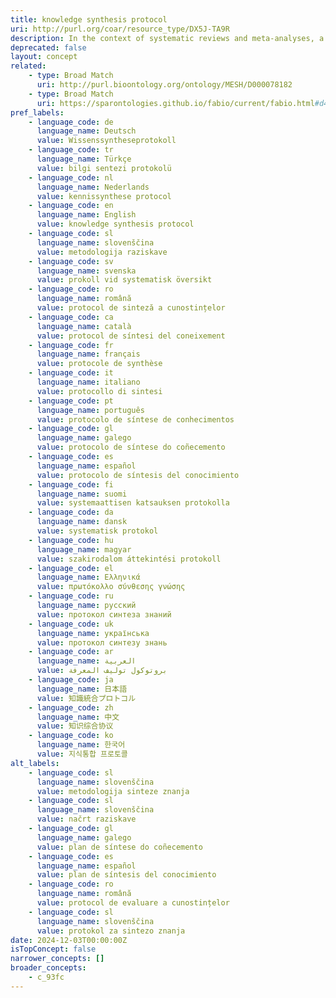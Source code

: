 ```yaml
---
title: knowledge synthesis protocol
uri: http://purl.org/coar/resource_type/DX5J-TA9R
description: In the context of systematic reviews and meta-analyses, a protocol is a document that presents an explicit plan for a systematic review. The protocol details the rationale and a priori methodological and analytical approach of the review. https://www.bmj.com/content/349/bmj.g7647
deprecated: false
layout: concept
related:
    - type: Broad Match
      uri: http://purl.bioontology.org/ontology/MESH/D000078182
    - type: Broad Match
      uri: https://sparontologies.github.io/fabio/current/fabio.html#d4e5605
pref_labels:
    - language_code: de
      language_name: Deutsch
      value: Wissenssyntheseprotokoll
    - language_code: tr
      language_name: Türkçe
      value: bilgi sentezi protokolü
    - language_code: nl
      language_name: Nederlands
      value: kennissynthese protocol
    - language_code: en
      language_name: English
      value: knowledge synthesis protocol
    - language_code: sl
      language_name: slovenščina
      value: metodologija raziskave
    - language_code: sv
      language_name: svenska
      value: prokoll vid systematisk översikt
    - language_code: ro
      language_name: română
      value: protocol de sinteză a cunostințelor
    - language_code: ca
      language_name: català
      value: protocol de síntesi del coneixement
    - language_code: fr
      language_name: français
      value: protocole de synthèse
    - language_code: it
      language_name: italiano
      value: protocollo di sintesi
    - language_code: pt
      language_name: português
      value: protocolo de síntese de conhecimentos
    - language_code: gl
      language_name: galego
      value: protocolo de síntese do coñecemento
    - language_code: es
      language_name: español
      value: protocolo de síntesis del conocimiento
    - language_code: fi
      language_name: suomi
      value: systemaattisen katsauksen protokolla
    - language_code: da
      language_name: dansk
      value: systematisk protokol
    - language_code: hu
      language_name: magyar
      value: szakirodalom áttekintési protokoll
    - language_code: el
      language_name: Ελληνικά
      value: πρωτόκολλο σύνθεσης γνώσης
    - language_code: ru
      language_name: русский
      value: протокол синтеза знаний
    - language_code: uk
      language_name: українська
      value: протокол синтезу знань
    - language_code: ar
      language_name: العربية
      value: بروتوكول توليف المعرفة
    - language_code: ja
      language_name: 日本語
      value: 知識統合プロトコル
    - language_code: zh
      language_name: 中文
      value: 知识综合协议
    - language_code: ko
      language_name: 한국어
      value: 지식통합 프로토콜
alt_labels:
    - language_code: sl
      language_name: slovenščina
      value: metodologija sinteze znanja
    - language_code: sl
      language_name: slovenščina
      value: načrt raziskave
    - language_code: gl
      language_name: galego
      value: plan de síntese do coñecemento
    - language_code: es
      language_name: español
      value: plan de síntesis del conocimiento
    - language_code: ro
      language_name: română
      value: protocol de evaluare a cunostințelor
    - language_code: sl
      language_name: slovenščina
      value: protokol za sintezo znanja
date: 2024-12-03T00:00:00Z
isTopConcept: false
narrower_concepts: []
broader_concepts:
    - c_93fc
---
```


